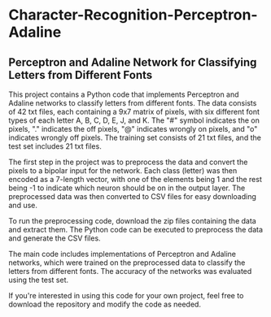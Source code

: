 # Character-Recognition-Perceptron-Adaline
## Perceptron and Adaline Network for Classifying Letters from Different Fonts

This project contains a Python code that implements Perceptron and Adaline networks to classify letters from different fonts. The data consists of 42 txt files, each containing a 9x7 matrix of pixels, with six different font types of each letter A, B, C, D, E, J, and K. The "#" symbol indicates the on pixels, "." indicates the off pixels, "@" indicates wrongly on pixels, and "o" indicates wrongly off pixels. The training set consists of 21 txt files, and the test set includes 21 txt files.

The first step in the project was to preprocess the data and convert the pixels to a bipolar input for the network. Each class (letter) was then encoded as a 7-length vector, with one of the elements being 1 and the rest being -1 to indicate which neuron should be on in the output layer. The preprocessed data was then converted to CSV files for easy downloading and use.

To run the preprocessing code, download the zip files containing the data and extract them. The Python code can be executed to preprocess the data and generate the CSV files.

The main code includes implementations of Perceptron and Adaline networks, which were trained on the preprocessed data to classify the letters from different fonts. The accuracy of the networks was evaluated using the test set.

If you're interested in using this code for your own project, feel free to download the repository and modify the code as needed.
